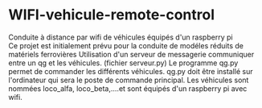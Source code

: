 # WIFI-vehicule-remote-control
Conduite à distance par wifi de véhicules équipés d'un raspberry pi  
Ce projet est initialement prévu pour la conduite de modéles réduits de matériels ferrovières
Utilisation d'un serveur de messagerie communiquer entre un qg et les véhicules. (fichier serveur.py)
Le programme qg.py permet de commander les différents véhicules. qg.py doit être installé sur l'ordinateur qui sera le poste de commande principal.
Les véhicules sont nommées loco_alfa, loco_beta,....et sont équipés d'un raspberry pi avec wifi.
